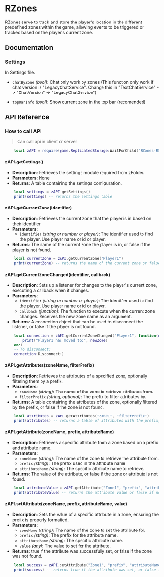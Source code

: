 # RZones
RZones serve to track and store the player's location in the different predefined zones within the game, allowing events to be triggered or tracked based on the player's current zone.

## Documentation

### Settings
In Settings file.
- `chatByZone` _(bool)_: Chat only work by zones (This function only work if chat version is "LegacyChatService". Change this in "TextChatService" -> "ChatVersion" -> "LegacyChatService")

- `topBarInfo` _(bool)_: Show current zone in the top bar (recomended)

## API Reference

### How to call API
> Can call api in client or server
```lua
    local zAPI = require(game.ReplicatedStorage:WaitForChild("RZones-RS").API)
```

#### zAPI.getSettings()
- **Description**: Retrieves the settings module required from zFolder.
- **Parameters**: None
- **Returns**: A table containing the settings configuration.

```lua
    local settings = zAPI.getSettings()
    print(settings) -- returns the settings table
```

#### zAPI.getCurrentZone(identifier)

- **Description**: Retrieves the current zone that the player is in based on their identifier.
- **Parameters**: 
    - `identifier` _(string or number or player)_: The identifier used to find the player. Use player name or id or player.
- **Returns**: The name of the current zone the player is in, or false if the player is not found.

```lua
    local currentZone = zAPI.getCurrentZone("Player1")
    print(currentZone) -- returns the name of the current zone or false if not found
```

#### zAPI.getCurrentZoneChanged(identifier, callback)
- **Description**: Sets up a listener for changes to the player's current zone, executing a callback when it changes.
- **Parameters**: 
    - `identifier` _(string or number or player)_: The identifier used to find the player. Use player name or id or player.
    - `callback` _(function)_: The function to execute when the current zone changes. Receives the new zone name as an argument.
- **Returns**: A connection object that can be used to disconnect the listener, or false if the player is not found.

```lua
    local connection = zAPI.getCurrentZoneChanged("Player1", function(newZone)
        print("Player1 has moved to:", newZone)
    end)
    -- To disconnect:
    connection:Disconnect()
```

#### zAPI.getAttributes(zoneName, filterPrefix)
- **Description**: Retrieves the attributes of a specified zone, optionally filtering them by a prefix.
- **Parameters**: 
    - `zoneName` _(string)_: The name of the zone to retrieve attributes from. 
    - `filterPrefix` _(string, optional)_: The prefix to filter attributes by.
- **Returns**: A table containing the attributes of the zone, optionally filtered by the prefix, or false if the zone is not found.

```lua
    local attributes = zAPI.getAttributes("Zone1", "filterPrefix")
    print(attributes) -- returns a table of attributes with the prefix, or all attributes if no prefix is provided
```

#### zAPI.getAttribute(zoneName, prefix, attributeName)
- **Description**: Retrieves a specific attribute from a zone based on a prefix and attribute name.
- **Parameters**: 
    - `zoneName` _(string)_: The name of the zone to retrieve the attribute from. 
    - `prefix` _(string)_: The prefix used in the attribute name 
    - `attributeName` _(string)_: The specific attribute name to retrieve.
- **Returns**: The value of the attribute, or false if the zone or attribute is not found.

```lua
    local attributeValue = zAPI.getAttribute("Zone1", "prefix", "attributeName")
    print(attributeValue) -- returns the attribute value or false if not found
```

#### zAPI.setAttribute(zoneName, prefix, attributeName, value)
- **Description**: Sets the value of a specific attribute in a zone, ensuring the prefix is properly formatted.
- **Parameters**:
    - `zoneName` _(string)_: The name of the zone to set the attribute for.
    - `prefix` _(string)_: The prefix for the attribute name.
    - `attributeName` _(string)_: The specific attribute name.
    - `value` _(any)_: The value to set for the attribute.
- **Returns**: true if the attribute was successfully set, or false if the zone was not found.

```lua
    local success = zAPI.setAttribute("Zone1", "prefix", "attributeName", "newValue")
    print(success) -- returns true if the attribute was set, or false if the zone was not found
```
